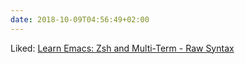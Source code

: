 ```yaml
---
date: 2018-10-09T04:56:49+02:00
---
```


Liked: [Learn Emacs: Zsh and Multi-Term - Raw Syntax](http://rawsyntax.com/blog/learn-emacs-zsh-and-multi-term/)
